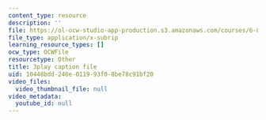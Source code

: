 ```yaml
---
content_type: resource
description: ''
file: https://ol-ocw-studio-app-production.s3.amazonaws.com/courses/6-832-underactuated-robotics-spring-2009/10448bdd246e011993f08be78c91bf20_-fCLJ1pGht4.srt
file_type: application/x-subrip
learning_resource_types: []
ocw_type: OCWFile
resourcetype: Other
title: 3play caption file
uid: 10448bdd-246e-0119-93f0-8be78c91bf20
video_files:
  video_thumbnail_file: null
video_metadata:
  youtube_id: null
---
```

